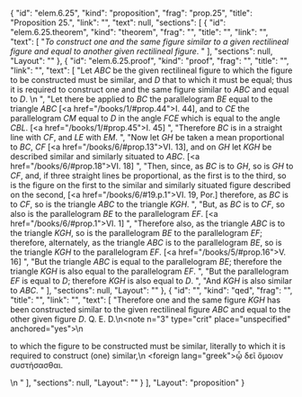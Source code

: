{
  "id": "elem.6.25",
  "kind": "proposition",
  "frag": "prop.25",
  "title": "Proposition 25.",
  "link": "",
  "text": null,
  "sections": [
    {
      "id": "elem.6.25.theorem",
      "kind": "theorem",
      "frag": "",
      "title": "",
      "link": "",
      "text": [
        "<var>To construct one and the same figure similar to a given rectilineal figure and equal to another given rectilineal figure</var>. "
      ],
      "sections": null,
      "Layout": ""
    },
    {
      "id": "elem.6.25.proof",
      "kind": "proof",
      "frag": "",
      "title": "",
      "link": "",
      "text": [
        "Let <var>ABC</var> be the given rectilineal figure to which the figure to be constructed must be similar, and <var>D</var> that to which it must be equal; thus it is required to construct one and the same figure similar to <var>ABC</var> and equal to <var>D</var>. \n      ",
        "Let there be applied to <var>BC</var> the parallelogram <var>BE</var> equal to the triangle <var>ABC</var> [<a href=\"/books/1/#prop.44\">I. 44</a>], and to <var>CE</var> the parallelogram <var>CM</var> equal to <var>D</var> in the angle <var>FCE</var> which is equal to the angle <var>CBL</var>. [<a href=\"/books/1/#prop.45\">I. 45</a>] ",
        "Therefore <var>BC</var> is in a straight line with <var>CF</var>, and <var>LE</var> with <var>EM</var>. ",
        "Now let <var>GH</var> be taken a mean proportional to <var>BC</var>, <var>CF</var> [<a href=\"/books/6/#prop.13\">VI. 13</a>], and on <var>GH</var> let <var>KGH</var> be described similar and similarly situated to <var>ABC</var>. [<a href=\"/books/6/#prop.18\">VI. 18</a>] ",
        "Then, since, as <var>BC</var> is to <var>GH</var>, so is <var>GH</var> to <var>CF</var>, and, if three straight lines be proportional, as the first is to the third, so is the figure on the first to the similar and similarly situated figure described on the second, [<a href=\"/books/6/#19.p.1\">VI. 19, Por.</a>] therefore, as <var>BC</var> is to <var>CF</var>, so is the triangle <var>ABC</var> to the triangle <var>KGH</var>. ",
        "But, as <var>BC</var> is to <var>CF</var>, so also is the parallelogram <var>BE</var> to the parallelogram <var>EF</var>. [<a href=\"/books/6/#prop.1\">VI. 1</a>] ",
        "Therefore also, as the triangle <var>ABC</var> is to the triangle <var>KGH</var>, so is the parallelogram <var>BE</var> to the parallelogram <var>EF</var>; therefore, alternately, as the triangle <var>ABC</var> is to the parallelogram <var>BE</var>, so is the triangle <var>KGH</var> to the parallelogram <var>EF</var>. [<a href=\"/books/5/#prop.16\">V. 16</a>] ",
        "But the triangle <var>ABC</var> is equal to the parallelogram <var>BE</var>; therefore the triangle <var>KGH</var> is also equal to the parallelogram <var>EF</var>. ",
        "But the parallelogram <var>EF</var> is equal to <var>D</var>; therefore <var>KGH</var> is also equal to <var>D</var>. ",
        "And <var>KGH</var> is also similar to <var>ABC</var>. "
      ],
      "sections": null,
      "Layout": ""
    },
    {
      "id": "",
      "kind": "qed",
      "frag": "",
      "title": "",
      "link": "",
      "text": [
        "Therefore one and the same figure <var>KGH</var> has been constructed similar to the given rectilineal figure <var>ABC</var> and equal to the other given figure <var>D</var>. Q. E. D.\n<note n=\"3\" type=\"crit\" place=\"unspecified\" anchored=\"yes\">\n        <p>to which the figure to be constructed must be similar, literally <quote>to which it is required to construct (one) similar,</quote>\n <foreign lang=\"greek\">ᾧ δεῖ ὅμοιον συστήσασθαι</foreign>.</p>\n       </note>"
      ],
      "sections": null,
      "Layout": ""
    }
  ],
  "Layout": "proposition"
}
